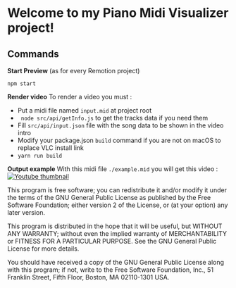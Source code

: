 # Welcome to my Piano Midi Visualizer project!

## Commands

**Start Preview** (as for every Remotion project)

```console
npm start
```

**Render video**
To render a video you must :

-   Put a midi file named `input.mid` at project root
-   ` node src/api/getInfo.js` to get the tracks data if you need them
-   Fill `src/api/input.json` file with the song data to be shown in the video intro
-   Modify your package.json `build` command if you are not on macOS to replace VLC install link
-   `yarn run build`

**Output example**
With this midi file `./example.mid` you will get this video :
[![Youtube thumbnail](https://img.youtube.com/vi/stO7DYwkjE4/0.jpg)](https://www.youtube.com/watch?v=stO7DYwkjE4)

This program is free software; you can redistribute it and/or modify
it under the terms of the GNU General Public License as published by
the Free Software Foundation; either version 2 of the License, or
(at your option) any later version.

This program is distributed in the hope that it will be useful,
but WITHOUT ANY WARRANTY; without even the implied warranty of
MERCHANTABILITY or FITNESS FOR A PARTICULAR PURPOSE. See the
GNU General Public License for more details.

You should have received a copy of the GNU General Public License along
with this program; if not, write to the Free Software Foundation, Inc.,
51 Franklin Street, Fifth Floor, Boston, MA 02110-1301 USA.
